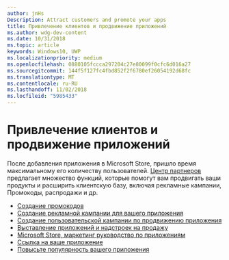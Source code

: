 ```yaml
---
author: jnHs
Description: Attract customers and promote your apps
title: Привлечение клиентов и продвижение приложений
ms.author: wdg-dev-content
ms.date: 10/31/2018
ms.topic: article
keywords: Windows10, UWP
ms.localizationpriority: medium
ms.openlocfilehash: 0880105fccca297204c27e80099f0cfc6d016a27
ms.sourcegitcommit: 144f5f127fc4fbd852f2f6780ef26054192d68fc
ms.translationtype: MT
ms.contentlocale: ru-RU
ms.lasthandoff: 11/02/2018
ms.locfileid: "5985433"
---
```

# <a name="attract-customers-and-promote-your-apps"></a>Привлечение клиентов и продвижение приложений

После добавления приложения в Microsoft Store, пришло время максимальному его количеству пользователей. [Центр партнеров](https://partner.microsoft.com/dashboard) предлагает множество функций, которые помогут вам продвигать ваши продукты и расширить клиентскую базу, включая рекламные кампании, Промокоды, распродажи и др.

-   [Создание промокодов](generate-promotional-codes.md)
-   [Создание рекламной кампании для вашего приложения](create-an-ad-campaign-for-your-app.md)
-   [Создание пользовательской кампании по продвижению приложения](create-a-custom-app-promotion-campaign.md)
-   [Выставление приложений и надстроек на продажу](put-apps-and-add-ons-on-sale.md)
-   [Microsoft Store, маркетинг руководство по приложениям](app-marketing-guidelines.md)
-   [Ссылка на ваше приложение](link-to-your-app.md)
-   [Повысьте популярность вашего приложения](make-your-app-easier-to-promote.md)

 

 
